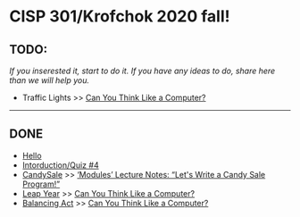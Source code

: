 # CISP 301/Krofchok 2020 fall!
## TODO:
*If you inserested it, start to do it.*
*If you have any ideas to do, share here than we will help you.*
- Traffic Lights >> [Can You Think Like a Computer?](http://cis.scc.losrios.edu/~krofb/cisp301/lecture-notes/algorithms/)
***
## DONE
- [Hello](week_1/hello.cpp)
- [Intorduction/Quiz #4](week_2/introduction.cpp)
- [CandySale](exercises/candySale.cpp) >> [‘Modules’ Lecture Notes: “Let's Write a Candy Sale Program!”](http://cis.scc.losrios.edu/~krofb/cisp301/lecture-notes/modules/)
- [Leap Year](exercises/leapYear.cpp) >> [Can You Think Like a Computer?](http://cis.scc.losrios.edu/~krofb/cisp301/lecture-notes/algorithms/)
- [Balancing Act](exercises/balancingAct.cpp) >> [Can You Think Like a Computer?](http://cis.scc.losrios.edu/~krofb/cisp301/lecture-notes/algorithms/)